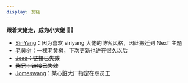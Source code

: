 ```yaml
---
display: 友链
---
```


**跟着大佬走，成为小大佬** 👨‍🎓

-   [SiriYang](https://blog.siriyang.cn)：因为喜欢 siriyang 大佬的博客风格，因此搬迁到 NexT 主题
-   [老黄树](https://nutvii.top)：一棵老黄树，下次更新也许在很久以后
-   ~~[Jeaz](http://www.jeaz.fun)：链接已失效~~
-   ~~[柴兄](http://www.anemonesirose.com)：链接已失效~~
-   [Jomeswang](https://hexo.jomeswang.top)：某心脏大厂指定在职员工
